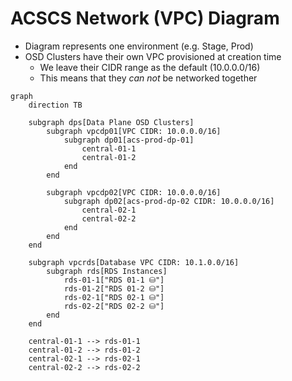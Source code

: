 # ACSCS Network (VPC) Diagram

- Diagram represents one environment (e.g. Stage, Prod)
- OSD Clusters have their own VPC provisioned at creation time
  - We leave their CIDR range as the default (10.0.0.0/16)
  - This means that they *can not* be networked together

```mermaid
graph
    direction TB

    subgraph dps[Data Plane OSD Clusters]
        subgraph vpcdp01[VPC CIDR: 10.0.0.0/16]
            subgraph dp01[acs-prod-dp-01]
                central-01-1
                central-01-2
            end
        end

        subgraph vpcdp02[VPC CIDR: 10.0.0.0/16]
            subgraph dp02[acs-prod-dp-02 CIDR: 10.0.0.0/16]
                central-02-1
                central-02-2
            end
        end
    end

    subgraph vpcrds[Database VPC CIDR: 10.1.0.0/16]
        subgraph rds[RDS Instances]
            rds-01-1["RDS 01-1 ⛁"]
            rds-01-2["RDS 01-2 ⛁"]
            rds-02-1["RDS 02-1 ⛁"]
            rds-02-2["RDS 02-2 ⛁"]
        end
    end

    central-01-1 --> rds-01-1
    central-01-2 --> rds-01-2
    central-02-1 --> rds-02-1
    central-02-2 --> rds-02-2

    
```
